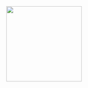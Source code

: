 
<div id="header" align="left">
  <img src="https://media.giphy.com/media/igRW3jH2LcCVzMqi5F/giphy.gif" width="200"/>
</div>
